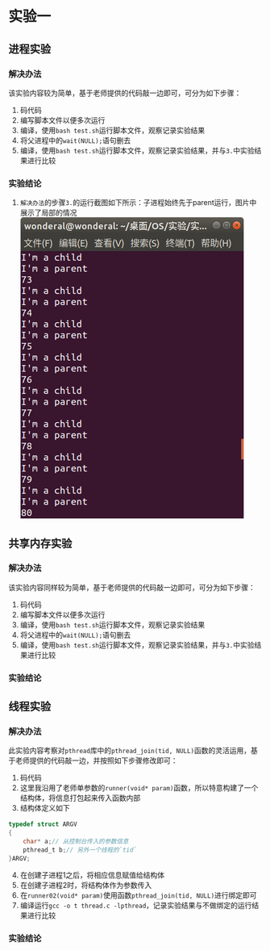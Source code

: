 # 实验一

## 进程实验

### 解决办法

该实验内容较为简单，基于老师提供的代码敲一边即可，可分为如下步骤：

1. 码代码
2. 编写脚本文件以便多次运行
3. 编译，使用`bash test.sh`运行脚本文件，观察记录实验结果
4. 将父进程中的`wait(NULL);`语句删去
5. 编译，使用`bash test.sh`运行脚本文件，观察记录实验结果，并与`3.`中实验结果进行比较

### 实验结论

1. `解决办法`的步骤`3.`的运行截图如下所示：子进程始终先于parent运行，图片中展示了局部的情况  
![子进程始终先于parent运行，图片中展示了局部的情况](https://github.com/DongCX-LDHSP/OSExperiment1/blob/master/ScreenShot/1%20-%20child%E5%A7%8B%E7%BB%88%E5%85%88%E4%BA%8Eparent%E6%89%A7%E8%A1%8C.png "child始终先于parent执行")

## 共享内存实验

### 解决办法

该实验内容同样较为简单，基于老师提供的代码敲一边即可，可分为如下步骤：

1. 码代码
2. 编写脚本文件以便多次运行
3. 编译，使用`bash test.sh`运行脚本文件，观察记录实验结果
4. 将父进程中的`wait(NULL);`语句删去
5. 编译，使用`bash test.sh`运行脚本文件，观察记录实验结果，并与`3.`中实验结果进行比较

### 实验结论

## 线程实验

### 解决办法

此实验内容考察对`pthread`库中的`pthread_join(tid, NULL)`函数的灵活运用，基于老师提供的代码敲一边，并按照如下步骤修改即可：

1. 码代码
2. 这里我沿用了老师单参数的`runner(void* param)`函数，所以特意构建了一个结构体，将信息打包起来传入函数内部
3. 结构体定义如下  
```c
typedef struct ARGV
{
    char* a;// 从控制台传入的参数信息
    pthread_t b;// 另外一个线程的`tid`
}ARGV;
```
4. 在创建子进程1之后，将相应信息赋值给结构体
5. 在创建子进程2时，将结构体作为参数传入
6. 在`runner02(void* param)`使用函数`pthread_join(tid, NULL)`进行绑定即可
7. 编译运行`gcc -o t thread.c -lpthread`，记录实验结果与不做绑定的运行结果进行比较

### 实验结论
